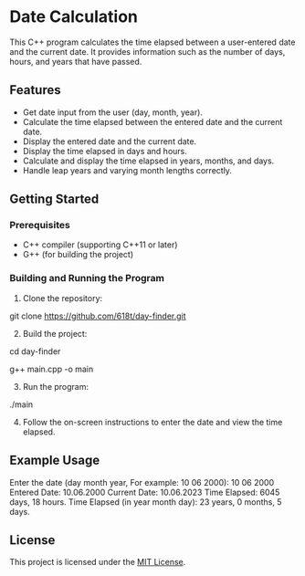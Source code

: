 # Date Calculation

This C++ program calculates the time elapsed between a user-entered date and the current date. It provides information such as the number of days, hours, and years that have passed.

## Features

- Get date input from the user (day, month, year).
- Calculate the time elapsed between the entered date and the current date.
- Display the entered date and the current date.
- Display the time elapsed in days and hours.
- Calculate and display the time elapsed in years, months, and days.
- Handle leap years and varying month lengths correctly.

## Getting Started

### Prerequisites

- C++ compiler (supporting C++11 or later)
- G++ (for building the project)

### Building and Running the Program

1. Clone the repository:

git clone https://github.com/618t/day-finder.git


2. Build the project:

cd day-finder

g++ main.cpp -o main

3. Run the program:

./main

4. Follow the on-screen instructions to enter the date and view the time elapsed.

## Example Usage

Enter the date (day month year, For example: 10 06 2000): 10 06 2000
Entered Date: 10.06.2000
Current Date: 10.06.2023
Time Elapsed: 6045 days, 18 hours.
Time Elapsed (in year month day): 23 years, 0 months, 5 days.

## License

This project is licensed under the [MIT License](LICENSE).